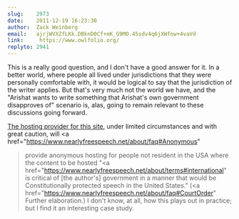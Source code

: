 ```yaml
---
slug:    2973
date:    2011-12-19 16:23:30
author:  Zack Weinberg
email:   ajrjWVXZfLKk.DBknD0Cf+eK_G9MO.45sdv4q6jXWfow+4vaVd
link:     https://www.owlfolio.org/
replyto: 2941
---
```


This is a really good question, and I don't have a good answer for it.
In a better world, where people all lived under jurisdictions that
they were personally comfortable with, it would be logical to say that
the jurisdiction of the writer applies.  But that's very much not the
world we have, and the "Arishat wants to write something that
Arishat's own government disapproves of" scenario is, alas, going to
remain relevant to these discussions going forward.

<a href="https://www.nearlyfreespeech.net/">The hosting
provider for this site</a>, under limited circumstances and with great
caution, will <a
href="https://www.nearlyfreespeech.net/about/faq#Anonymous"
>provide anonymous hosting for people not resident in
the USA</a> where the content to be hosted "<a
href="https://www.nearlyfreespeech.net/about/terms#international"
>is critical of [the author's] government in a manner
that would be Constitutionally protected speech in the United
States</a>."  (<a
href="https://www.nearlyfreespeech.net/about/faq#CourtOrder"
>Further elaboration</a>.)  I don't know, at all, how
this plays out in practice; but I find it an interesting case study.
